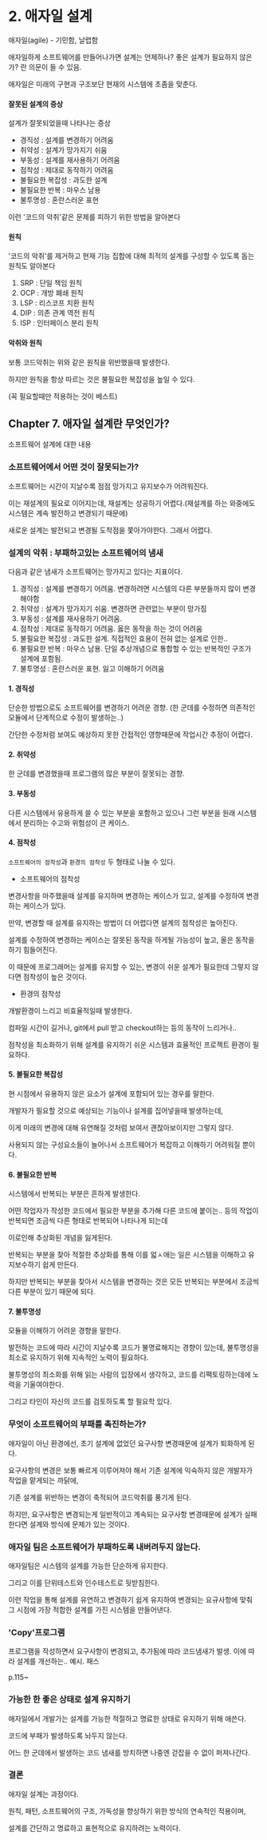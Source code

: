 # 2. 애자일 설계

애자일(agile) - 기민함, 날렵함

애자일하게 소프트웨어를 만들어나가면 설계는 언제하나? 좋은 설계가 필요하지 않은가? 란 의문이 들 수 있음.

애자일은 미래의 구현과 구조보단 현재의 시스템에 초좀을 맞춘다.

#### 잘못된 설계의 증상

설계가 잘못되었을때 나타나는 증상

- 경직성 : 설계를 변경하기 어려움
- 취약성 : 설계가 망가지기 쉬움
- 부동성 : 설계를 재사용하기 어려움
- 점착성 : 제대로 동작하기 어려움
- 불필요한 복잡성 : 과도한 설계
- 불필요한 반복 : 마우스 남용
- 불투명성 : 혼란스러운 표현

이런 '코드의 악취'같은 문제를 피하기 위한 방법을 알아본다

#### 원칙
'코드의 악취'를 제거하고 현재 기능 집합에 대해 최적의 설계를 구성할 수 있도록 돕는 원칙도 알아본다

1. SRP : 단일 책임 원칙
2. OCP : 개방 폐쇄 원칙
3. LSP : 리스코프 치환 원칙
4. DIP : 의존 관계 역전 원칙
5. ISP : 인터페이스 분리 원칙

#### 악취와 원칙
보통 코드악취는 위와 같은 원칙을 위반했을때 발생한다.

하지만 원칙을 항상 따르는 것은 불필요한 복잡성을 높일 수 있다.

(꼭 필요할때만 적용하는 것이 베스트)


## Chapter 7. 애자일 설계란 무엇인가?
소프트웨어 설계에 대한 내용

### 소프트웨어에서 어떤 것이 잘못되는가?
소프트웨어는 시간이 지날수록 점점 망가지고 유지보수가 어려워진다.

이는 재설계의 필요로 이어지는데, 재설계는 성공하기 어렵다.(재설계를 하는 와중에도 시스템은 계속 발전하고 변경되기 때문에)

새로운 설계는 발전되고 변경될 도착점을 쫓아가야한다. 그래서 어렵다.

### 설계의 악취 : 부패하고있는 소프트웨어의 냄새
다음과 같은 냄새가 소프트웨어는 망가지고 있다는 지표이다.

1. 경직성 : 설계를 변경하기 어려움. 변경하려면 시스템의 다른 부분들까지 많이 변경해야함
2. 취약성 : 설계가 망가지기 쉬움. 변경하면 관련없는 부분이 망가짐
3. 부동성 : 설계를 재사용하기 어려움. 
4. 점착성 : 제대로 동작하기 어려움. 옳은 동작을 하는 것이 어려움 
5. 불필요한 복잡성 : 과도한 설계. 직접적인 효용이 전혀 없는 설계로 인한.. 
6. 불필요한 반복 : 마우스 남용. 단일 추상개념으로 통합할 수 있는 반복적인 구조가 설계에 포함됨. 
7. 불투명성 : 혼란스러운 표현. 잃고 이해하기 어려움

#### 1. 경직성
단순한 방법으로도 소프트웨어를 변경하기 어려운 경향. (한 군데를 수정하면 의존적인 모듈에서 단계적으로 수정이 발생하는..)

간단한 수정처럼 보여도 예상하지 못한 간접적인 영향때문에 작업시간 추정이 어렵다.

#### 2. 취약성
한 군데를 변경했을때 프로그램의 많은 부분이 잘못되는 경향.

#### 3. 부동성
다른 시스템에서 유용하게 쓸 수 있는 부분을 포함하고 있으나 그런 부분을 원래 시스템에서 분리하는 수고와 위험성이 큰 케이스.

#### 4. 점착성
`소프트웨어의 점착성`과 `환경의 점착성` 두 형태로 나눌 수 있다.

- 소프트웨어의 점착성

변경사항을 마주했을때 설계를 유지하며 변경하는 케이스가 있고, 설계를 수정하여 변경하는 케이스가 있다.

만약, 변경할 때 설계를 유지하는 방법이 더 어렵다면 설계의 점착성은 높아진다.

설계를 수정하여 변경하는 케이스는 잘못된 동작을 하게될 가능성이 높고, 올은 동작을 하기 힘들어진다.

이 때문에 프로그래머는 설계를 유지할 수 있는, 변경이 쉬운 설계가 필요한데 그렇지 않다면 점착성이 높은 것이다.

- 환경의 점착성

개발환경이 느리고 비효율적일때 발생한다.

컴파일 시간이 길거나, git에서 pull 받고 checkout하는 등의 동작이 느리거나..


점착성을 최소화하기 위해 설계를 유지하기 쉬운 시스템과 효율적인 프로젝트 환경이 필요하다.

#### 5. 불필요한 복잡성
현 시점에서 유용하지 않은 요소가 설계에 포함되어 있는 경우를 말한다.

개발자가 필요할 것으로 예상되는 기능이나 설계를 집어넣을때 발생하는데,

이게 미래의 변경에 대해 유연해질 것처럼 보여서 괜찮아보이지만 그렇지 않다.
 
사용되지 않는 구성요소들이 늘어나서 소프트웨어가 복잡하고 이해하기 어려워질 뿐이다.

#### 6. 불필요한 반복
시스템에서 반복되는 부분은 흔하게 발생한다.

어떤 작업자가 작성한 코드에서 필요한 부분을 추가해 다른 코드에 붙이는.. 등의 작업이 반복되면 조금씩 다른 형태로 반복되어 나타나게 되는데

이로인해 추상화된 개념을 잃게된다.

반복되는 부분을 찾아 적절한 추상화를 통해 이를 얿ㅅ애는 일은 시스템을 이해하고 유지보수하기 쉽게 만든다.

하지만 반복되는 부분을 찾아서 시스템을 변경하는 것은 모든 반복되는 부분에서 조금씩 다른 부분이 있기 때문에 되다.

#### 7. 불투명성
모듈을 이해하기 어려운 경향을 말한다.

발전하는 코드에 따라 시간이 지날수록 코드가 불명료해지는 경향이 있는데, 불투명성을 최소로 유지하기 위해 지속적인 노력이 필요하다.

불투명성의 최소화를 위해 읽는 사람의 입장에서 생각하고, 코드를 리팩토링하는데에 노력을 기울여야한다.

그리고 타인이 자신의 코드를 검토하도록 할 필요학 있다.

### 무엇이 소프트웨어의 부패를 촉진하는가?
애자일이 아닌 환경에선, 초기 설계에 없었던 요구사항 변경때문에 설계가 퇴화하게 된다.

요구사항의 변경은 보통 빠르게 이루어져야 해서 기존 설계에 익숙하지 않은 개발자가 작업을 맡게되는 까닭에,

기존 설계를 위반하는 변경이 축적되어 코드악취를 풍기게 된다.

하지만, 요구사항은 변경되는게 일반적이고 계속되는 요구사항 변경때문에 설계가 실패한다면 설계와 방식에 문제가 있는 것이다.

### 애자일 팀은 소프트웨어가 부패하도록 내버려두지 않는다.
애자일팀은 시스템의 설계를 가능한 단순하게 유지한다.

그리고 이를 단위테스트와 인수테스트로 뒷받침한다.

이런 작업을 통해 설계를 유연하고 변경하기 쉽게 유지하여 변경되는 요규사항에 맞춰 그 시점에 가장 적합한 설계를 가진 시스템을 만들어낸다.

### 'Copy'프로그램
프로그램을 작성하면서 요구사항이 변경되고, 추가됨에 따라 코드냄새가 발생. 이에 따라 설계를 개선하는.. 예시. 패스

p.115~

### 가능한 한 좋은 상태로 설계 유지하기
애자일에서 개발가는 설계를 가능한 적절하고 명료한 상태로 유지하기 위해 애쓴다.

코드에 부패가 발생하도록 놔두지 않는다.

어느 한 군데에서 발생하는 코드 냄새를 방치하면 나중엔 걷잡을 수 없이 퍼져나간다.

### 결론
애자일 설계는 과정이다.

원칙, 패턴, 소프트웨어의 구조, 가독성을 향상하기 위한 방식의 연속적인 적용이며,

설계를 간단하고 명료하고 표현적으로 유지하려는 노력이다.

